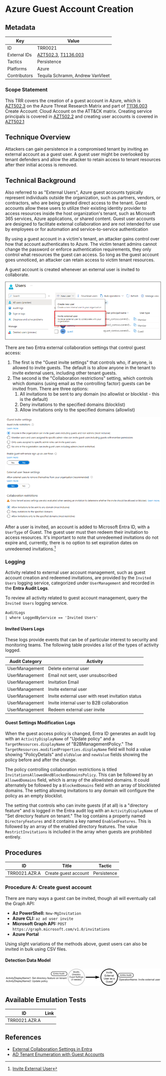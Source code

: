 # Azure Guest Account Creation

## Metadata

| Key          | Value                                      |
|--------------|--------------------------------------------|
| ID           | TRR0021                                    |
| External IDs | [AZT502.3], [T1136.003]                    |
| Tactics      | Persistence                                |
| Platforms    | Azure                                      |
| Contributors | Tequila Schramm, Andrew VanVleet           |

### Scope Statement

This TRR covers the creation of a guest account in Azure, which is [AZT502.3] on
the Azure Threat Research Matrix and part of [T1136.003] Create Account: Cloud
Account on the ATT&CK matrix. Creating service principals is covered in
[AZT502.2] and creating user accounts is covered in [AZT502.1]

## Technique Overview

Attackers can gain persistence in a compromised tenant by inviting an external
account as a guest user. A guest user might be overlooked by tenant defenders
and allow the attacker to retain access to tenant resources after their initial
access is removed.

## Technical Background

Also referred to as "External Users", Azure guest accounts typically represent
individuals outside the organization, such as partners, vendors, or contractors,
who are being granted direct access to the tenant. Guest accounts allow these
users to utilize their existing identity provider to access resources inside the
host organization's tenant, such as Microsoft 365 services, Azure applications,
or shared content. Guest user accounts are designed to facilitate external
collaboration and are not intended for use by employees or for automation and
service-to-service authentication

By using a guest account in a victim's tenant, an attacker gains control over
how that account authenticates to Azure. The victim tenant admins cannot change
the password or enforce authentication requirements, they only control what
resources the guest can access. So long as the guest account goes unnoticed, an
attacker can retain access to victim tenant resources.

A guest account is created whenever an external user is invited to
collaborate.

 ![Guest user invitation in Azure portal](images/guestuser.png)

There are two Entra external collaboration settings that control
guest access:

1. The first is the "Guest invite settings" that controls who, if anyone, is
allowed to invite guests. The default is to allow anyone in the tenant to invite
external users, including other tenant guests.
2. The second is the "Collaboration restrictions" setting, which controls which
domains (using email as the controlling factor) guests can be invited from.
There are three options:
    1. All invitations to be sent to any domain (no allowlist or blocklist -
       this is the default)
    2. Deny invitations to the specified domains (blocklist)
    3. Allow invitations only to the specified domains (allowlist)

![Image of Entra ID external collaboration settings](images/entra_guest_settings.png)

After a user is invited, an account is added to Microsoft Entra ID, with a
`UserType` of Guest. The guest user must then redeem their invitation to access
resources. It's important to note that unredeemed invitations do not expire and,
currently, there is no option to set expiration dates on unredeemed
invitations.[^1]

### Logging

Activity related to external user account management, such as guest account
creation and redeemed invitations, are provided by the `Invited Users` logging
service, categorized under `UserManagement` and recorded in the **Entra Audit
Logs**.

To review all activity related to guest account management, query the `Invited
Users` logging service.

```kusto
AuditLogs
| where LoggedByService == 'Invited Users'
```

#### Invited Users Logs

These logs provide events that can be of particular interest to security and
monitoring teams. The following table provides a list of the types of activity
logged.

| Audit Category | Activity |
|---|---|
|UserManagement|Delete external user|
|UserManagement|Email not sent, user unsubscribed|
|UserManagement|Invitation Email|
|UserManagement|Invite external user|
|UserManagement|Invite external user with reset invitation status|
|UserManagement|Invite internal user to B2B collaboration|
|UserManagement|Redeem external user invite|

#### Guest Settings Modification Logs

When the guest access policy is changed, Entra ID generates an audit log with an
`ActivityDisplayName` of "Update policy" and a `TargetResources.displayName` of
"B2BManagementPolicy." The `TargetResources.modifiedProperties.displayName`
field will hold a value showing "PolicyDetails" and `oldValue` and `newValue`
fields showing the policy before and after the change.

The policy controlling collaboration restrictions is titled
`InvitationsAllowedAndBlockedDomainsPolicy`. This can be followed by an
`AllowedDomains` field, which is array of the allowlisted domains. It could
alternately be followed by a `BlockedDomains` field with an array of blocklisted
domains. The setting allowing invitations to any domain will configure the
policy as an empty blocklist.

The setting that controls who can invite guests (if at all) is a "directory
feature" and is logged in the Entra audit log with an `ActivityDisplayName` of
"Set directory feature on tenant." The log contains a property named
`DirectoryFeatures` and it contains a key named `EnabledFeatures`. This is
followed by an array of the enabled directory features. The value
`RestrictInvitations` is included in the array when guests are prohibited
entirely.

## Procedures

| ID                  | Title                | Tactic            |
|---------------------|----------------------|-------------------|
| TRR0021.AZR.A       | Create guest account | Persistence       |

### Procedure A: Create guest account

There are many ways a guest can be invited, though all will eventually call the
Graph API:  

- **Az PowerShell:** `New-MgInvitation`  
- **Azure CLI:** `az ad user invite`  
- **Microsoft Graph API:** `POST https://graph.microsoft.com/v1.0/invitations`  
- **Azure Portal**

Using slight variations of the methods above, guest users can also be invited in
bulk using CSV files.  

#### Detection Data Model

![DDM - Procedure Name 1](ddms/trr0021_a.png)

## Available Emulation Tests

| ID            | Link             |
|---------------|------------------|
| TRR0021.AZR.A |                  |

## References

- [External Collaboration Settings in Entra]
- [AD Tenant Enumeration with Guest Accounts]

[T1136.003]: https://attack.mitre.org/techniques/MITRE_ATT&CK_ID/T1136/003/
[AZT502.1]: https://microsoft.github.io/Azure-Threat-Research-Matrix/Persistence/AZT502/AZT502-1/
[AZT502.2]: https://microsoft.github.io/Azure-Threat-Research-Matrix/Persistence/AZT502/AZT502-2/
[AZT502.3]: https://microsoft.github.io/Azure-Threat-Research-Matrix/Persistence/AZT502/AZT502-3/
[External Collaboration Settings in Entra]: https://learn.microsoft.com/en-us/entra/external-id/external-collaboration-settings-configure
[AD Tenant Enumeration with Guest Accounts]: https://danielchronlund.com/2021/11/18/scary-azure-ad-tenant-enumeration-using-regular-b2b-guest-accounts/

[^1]: [Invite External User](https://learn.microsoft.com/en-us/entra/external-id/add-users-administrator)
